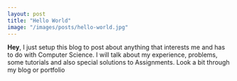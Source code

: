 ```yaml
---
layout: post
title: "Hello World"
image: "/images/posts/hello-world.jpg"
---
```


**Hey**, I just setup this blog to post about anything that interests me and has to do with Computer Science.
I will talk about my experience, problems, some tutorials and also special solutions to Assignments. Look a bit through my blog or portfolio

